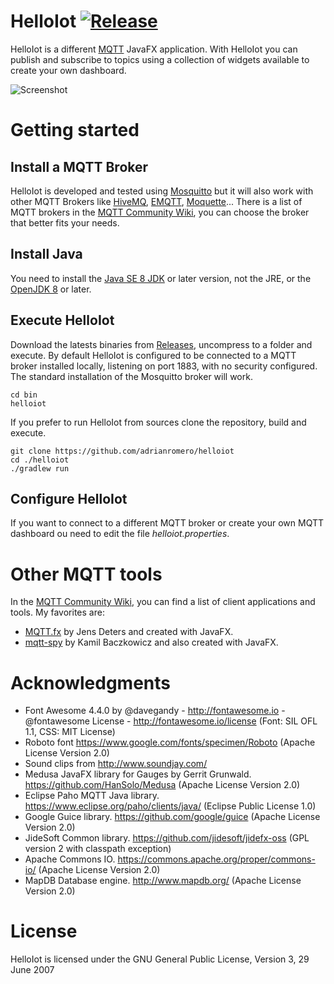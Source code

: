 HelloIot [![Release](https://jitpack.io/v/adrianromero/helloiot.svg)](https://jitpack.io/#adrianromero/helloiot)
========

HelloIot is a different [MQTT](https://en.wikipedia.org/wiki/MQTT) JavaFX application. 
With HelloIot you can publish and subscribe to topics using a collection of widgets available to create your own dashboard. 

![Screenshot](http://i.imgur.com/Uv3mF63.gif)

Getting started
===============

Install a MQTT Broker
----------------------

HelloIot is developed and tested using [Mosquitto](http://mosquitto.org/) but it will also work 
with other MQTT Brokers like [HiveMQ](http://www.hivemq.com/), [EMQTT](http://emqtt.io/), 
[Moquette](https://github.com/andsel/moquette)...
There is a list of MQTT brokers in the [MQTT Community Wiki](https://github.com/mqtt/mqtt.github.io/wiki/servers), you can choose the broker that better fits your needs.

Install Java
------------

You need to install the [Java SE 8 JDK](http://www.oracle.com/technetwork/es/java/javase/downloads/index.html) or later version, not the JRE, 
or the [OpenJDK 8](http://openjdk.java.net/install/) or later.

Execute HelloIot
----------------

Download the latests binaries from [Releases](releases), uncompress to a folder and execute. By default HelloIot is configured to be connected to a MQTT broker installed locally, listening on port 1883, with no security configured. 
The standard installation of the Mosquitto broker will work.

```
cd bin
helloiot
```

If you prefer to run HelloIot from sources clone the repository, build and execute.
 
```
git clone https://github.com/adrianromero/helloiot
cd ./helloiot
./gradlew run
```

Configure HelloIot
------------------

If you want to connect to a different MQTT broker or create your own MQTT dashboard ou need to edit the file *helloiot.properties*.

Other MQTT tools
================

In the [MQTT Community Wiki](https://github.com/mqtt/mqtt.github.io/wiki/tools), you can find a list of client applications and tools. 
My favorites are:

* [MQTT.fx](http://mqttfx.jfx4ee.org/) by Jens Deters and created with JavaFX.
* [mqtt-spy](http://kamilfb.github.io/mqtt-spy/) by Kamil Baczkowicz and also created with JavaFX.

Acknowledgments
===============

* Font Awesome 4.4.0 by @davegandy - http://fontawesome.io - @fontawesome License - http://fontawesome.io/license (Font: SIL OFL 1.1, CSS: MIT License)
* Roboto font https://www.google.com/fonts/specimen/Roboto (Apache License Version 2.0)
* Sound clips from http://www.soundjay.com/
* Medusa JavaFX library for Gauges by Gerrit Grunwald. https://github.com/HanSolo/Medusa (Apache License Version 2.0)
* Eclipse Paho MQTT Java library. https://www.eclipse.org/paho/clients/java/ (Eclipse Public License 1.0)
* Google Guice library. https://github.com/google/guice (Apache License Version 2.0)
* JideSoft Common library. https://github.com/jidesoft/jidefx-oss  (GPL version 2 with classpath exception)
* Apache Commons IO. https://commons.apache.org/proper/commons-io/ (Apache License Version 2.0)
* MapDB Database engine. http://www.mapdb.org/ (Apache License Version 2.0)

License
=======

HelloIot is licensed under the GNU General Public License, Version 3, 29 June 2007

